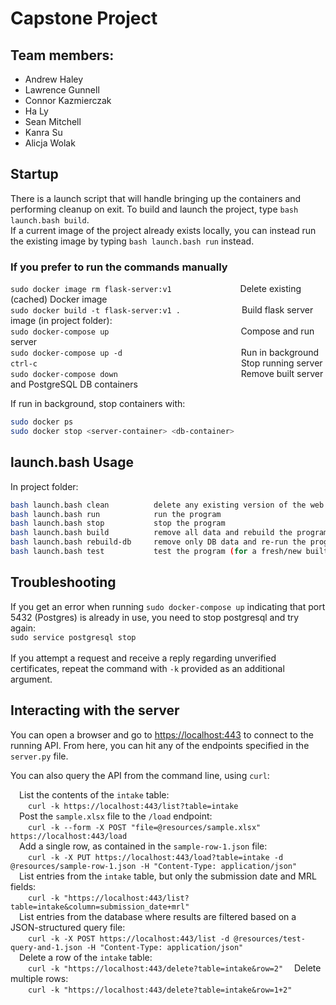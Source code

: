 # Capstone Project
 
## Team members:
- Andrew Haley
- Lawrence Gunnell
- Connor Kazmierczak
- Ha Ly
- Sean Mitchell
- Kanra Su
- Alicja Wolak


## Startup

There is a launch script that will handle bringing up the containers and performing cleanup on exit. To build and launch 
the project, type `bash launch.bash build`.\
If a current image of the project already exists locally, you can instead run the existing image by typing `bash launch.bash run` instead.

### If you prefer to run the commands manually

`sudo docker image rm flask-server:v1` &emsp;&emsp;&emsp;&emsp;&emsp;&emsp;&emsp;&nbsp;&nbsp;Delete existing (cached) Docker image  \
`sudo docker build -t flask-server:v1 .`&emsp;&emsp;&emsp;&emsp;&emsp;&emsp;&emsp;Build flask server image (in project folder): \
`sudo docker-compose up` &ensp;&nbsp;&emsp;&emsp;&emsp;&emsp;&emsp;&emsp;&emsp;&emsp;&emsp;&emsp;&emsp;&emsp;&emsp;&emsp;Compose and run server \
`sudo docker-compose up -d`        &nbsp;&emsp;&emsp;&emsp;&emsp;&emsp;&emsp;&emsp;&emsp;&emsp;&emsp;&emsp;&emsp;&emsp;Run in background\
`ctrl-c` &emsp;&emsp;&emsp;&emsp;&emsp;&emsp;&emsp;&emsp;&emsp;&emsp;&emsp;&emsp;&emsp;&emsp;&emsp;&emsp;&emsp;&emsp;&emsp;&emsp;&emsp;&emsp;&emsp;Stop running server \
`sudo docker-compose down` &emsp;&emsp;&emsp;&emsp;&emsp;&emsp;&emsp;&emsp;&emsp;&emsp;&emsp;&emsp;&emsp;&ensp;&nbsp;Remove built server and PostgreSQL DB containers

If run in background, stop containers with:
``` sh
sudo docker ps
sudo docker stop <server-container> <db-container>
```


## launch.bash Usage

In project folder:

``` sh
bash launch.bash clean          delete any existing version of the web server image
bash launch.bash run            run the program
bash launch.bash stop           stop the program
bash launch.bash build          remove all data and rebuild the program
bash launch.bash rebuild-db     remove only DB data and re-run the program
bash launch.bash test           test the program (for a fresh/new built program)
```

## Troubleshooting
If you get an error when running `sudo docker-compose up` indicating that port 5432 (Postgres) is already in use, you need to stop postgresql and try again:\
`sudo service postgresql stop`\
\
If you attempt a request and receive a reply regarding unverified certificates, repeat the command 
with `-k` provided as an additional argument.

## Interacting with the server
You can open a browser and go to [https://localhost:443](https://localhost:443) to connect to the running API. From here, you can hit any of the endpoints specified in the `server.py` file.

You can also query the API from the command line, using `curl`: 

&emsp;List the contents of the `intake` table: \
&emsp;&emsp;`curl -k https://localhost:443/list?table=intake` \
&emsp;Post the `sample.xlsx` file to the `/load` endpoint: \
&emsp;&emsp;`curl -k --form -X POST "file=@resources/sample.xlsx" https://localhost:443/load` \
&emsp;Add a single row, as contained in the `sample-row-1.json` file: \
&emsp;&emsp;`curl -k -X PUT https://localhost:443/load?table=intake -d @resources/sample-row-1.json -H "Content-Type: application/json"` \
&emsp;List entries from the `intake` table, but only the submission date and MRL fields: \
&emsp;&emsp;`curl -k "https://localhost:443/list?table=intake&column=submission_date+mrl"` \
&emsp;List entries from the database where results are filtered based on a JSON-structured query file: \
&emsp;&emsp;`curl -k -X POST https://localhost:443/list -d @resources/test-query-and-1.json -H "Content-Type: application/json"` \
&emsp;Delete a row of the `intake` table: \
&emsp;&emsp;`curl -k "https://localhost:443/delete?table=intake&row=2"`
&emsp;Delete multiple rows: \
&emsp;&emsp;`curl -k "https://localhost:443/delete?table=intake&row=1+2"`

